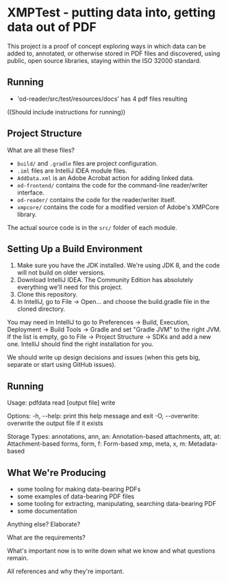 # XMPTest - putting data into, getting data out of PDF

This project is a proof of concept exploring ways in which data can be added to, annotated, or otherwise stored in PDF files and discovered, using public, open source libraries, staying within the ISO 32000 standard.

## Running
* 'od-reader/src/test/resources/docs' has 4 pdf files resulting

((Should include instructions for running))

## Project Structure

What are all these files?

* `build/` and `.gradle` files are project configuration.
* `.iml` files are IntelliJ IDEA module files.
* `AddData.xml` is an Adobe Acrobat action for adding linked data.
* `od-frontend/` contains the code for the command-line reader/writer interface.
* `od-reader/` contains the code for the reader/writer itself.
* `xmpcore/` contains the code for a modified version of Adobe's XMPCore library.

The actual source code is in the `src/` folder of each module.

## Setting Up a Build Environment

1. Make sure you have the JDK installed. We're using JDK 8, and the code will not build on older versions.
2. Download IntelliJ IDEA. The Community Edition has absolutely everything we'll need for this project.
3. Clone this repository.
4. In IntelliJ, go to File -> Open... and choose the build.gradle file in the cloned directory.

You may need in IntelliJ to go to Preferences -> Build, Execution, Deployment -> Build Tools -> Gradle
and set "Gradle JVM" to the right JVM. If the list is empty, go to File -> Project Structure -> SDKs and 
add a new one. IntelliJ should find the right installation for you.

We should write up design decisions and issues (when this gets big, separate or start using GitHub issues).

## Running

Usage: pdfdata
    read  <pdf file> [output file]
    write <storage type> <source file> <pdf file>

Options:
    -h, --help:      print this help message and exit
    -O, --overwrite: overwrite the output file if it exists

Storage Types:
    annotations, ann, an: Annotation-based
    attachments, att, at: Attachment-based
    forms, form, f:       Form-based
    xmp, meta, x, m:      Metadata-based

## What We're Producing
* some tooling for making data-bearing PDFs
* some examples of data-bearing PDF files
* some tooling for extracting, manipulating, searching data-bearing PDF
* some documentation

Anything else? Elaborate?

What are the requirements?

What's important now is to write down what we know and what questions remain.

All references and why they're important.
